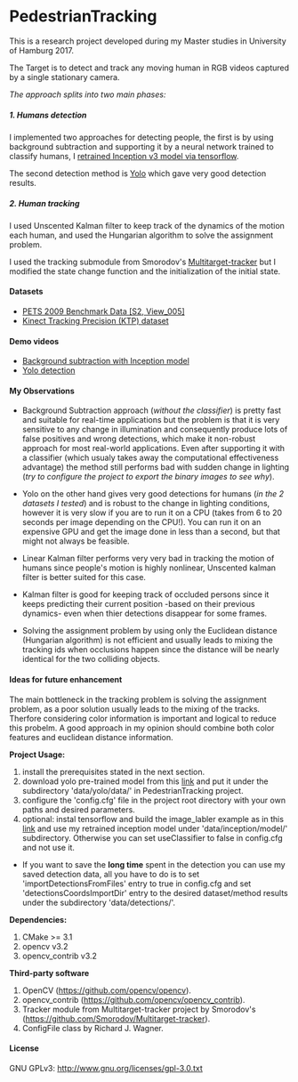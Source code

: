 # PedestrianTracking

This is a research project developed during my Master studies in University of Hamburg 2017.

The Target is to detect and track any moving human in RGB videos captured by a single stationary camera.

*The approach splits into two main phases:*

##### 1. Humans detection
I implemented two approaches for detecting people, the first is by using background subtraction and supporting it by a neural network trained to classify humans, I [retrained Inception v3 model via tensorflow](https://www.tensorflow.org/tutorials/image_retraining). 

The second detection method is [Yolo](https://pjreddie.com/darknet/yolo/) which gave very good detection results.

##### 2. Human tracking
I used Unscented Kalman filter to keep track of the dynamics of the motion each human, and used the Hungarian algorithm to solve the assignment problem.

I used the tracking submodule from Smorodov's [Multitarget-tracker](https://github.com/Smorodov/Multitarget-tracker) but I modified the state change function and the initialization of the initial state.

#### Datasets
* [PETS 2009 Benchmark Data [S2, View_005]](http://www.cvg.reading.ac.uk/PETS2009/a.html)
* [Kinect Tracking Precision (KTP) dataset](http://www.dei.unipd.it/~munaro/KTP-dataset.html)

#### Demo videos
* [Background subtraction with Inception model](https://youtu.be/a6h9dLBJgTU)
* [Yolo detection](https://youtu.be/v2D3t0t7gWM)

#### My Observations

* Background Subtraction approach (*without the classifier*) is pretty fast and suitable for real-time applications but the problem is that it is very sensitive to any change in illumination and consequently produce lots of false positives and wrong detections, which make it non-robust approach for most real-world applications. Even after supporting it with a classifier (which usualy takes away the computational effectiveness advantage) the method still performs bad with sudden change in lighting (*try to configure the project to export the binary images to see why*).

* Yolo on the other hand gives very good detections for humans (*in the 2 datasets I tested*) and is robust to the change in lighting conditions, however it is very slow if you are to run it on a CPU (takes from 6 to 20 seconds per image depending on the CPU!). You can run it on an expensive GPU and get the image done in less than a second, but that might not always be feasible.

* Linear Kalman filter performs very very bad in tracking the motion of humans since people's motion is highly nonlinear, Unscented kalman filter is better suited for this case.

* Kalman filter is good for keeping track of occluded persons since it keeps predicting their current position -based on their previous dynamics- even when thier detections disappear for some frames.

* Solving the assignment problem by using only the Euclidean distance (Hungarian algorithm) is not efficient and usually leads to mixing the tracking ids when occlusions happen since the distance will be nearly identical for the two colliding objects.

#### Ideas for future enhancement
The main bottleneck in the tracking problem is solving the assignment problem, as a poor solution usually leads to the mixing of the tracks. Therfore considering color information is important and logical to reduce this probelm. A good approach in my opinion should combine both color features and euclidean distance information.

**Project Usage:**
1. install the prerequisites stated in the next section.
2. download yolo pre-trained model from this [link](https://pjreddie.com/media/files/yolo.weights) and put it under the subdirectory 'data/yolo/data/' in PedestrianTracking project.
3. configure the 'config.cfg' file in the project root directory with your own paths and desired parameters.
4. optional: instal tensorflow and build the image_labler example as in this [link](https://www.tensorflow.org/tutorials/image_retraining) and use my retrained inception model under 'data/inception/model/' subdirectory. Otherwise you can set useClassifier to false in config.cfg and not use it.

* If you want to save the **long time** spent in the detection you can use my saved detection data, all you have to do is to set 'importDetectionsFromFiles' entry to true in config.cfg and set 'detectionsCoordsImportDir' entry to the desired dataset/method results under the subdirectory 'data/detections/'.

**Dependencies:**
1. CMake >= 3.1
2. opencv v3.2
3. opencv_contrib v3.2

**Third-party software**
1. OpenCV (https://github.com/opencv/opencv).
2. opencv_contrib (https://github.com/opencv/opencv_contrib).
2. Tracker module from Multitarget-tracker project by Smorodov's  
(https://github.com/Smorodov/Multitarget-tracker).
3. ConfigFile class by Richard J. Wagner.


#### License
GNU GPLv3: http://www.gnu.org/licenses/gpl-3.0.txt 
